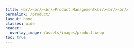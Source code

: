 ```yaml
---
title: <br/><br/><br/>Product Management<br/><br/><br/>
permalink: /product/
layout: home
classes: wide
header:
  overlay_image: /assets/images/product.webp
toc: true
---
```


